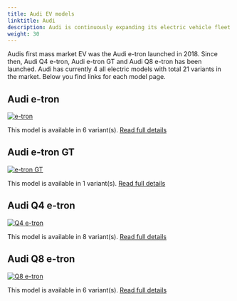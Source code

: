 ```yaml
---
title: Audi EV models
linktitle: Audi
description: Audi is continuously expanding its electric vehicle fleet and will only launch all-electric models from 2026. The e-roadmap also stipulates the gradual phasing out of the production of vehicles with combustion engines by 2033. 
weight: 30
---
```

Audis first mass market EV was the Audi e-tron launched in 2018. Since then, Audi Q4 e-tron, Audi e-tron GT and Audi Q8 e-tron has been launched. Audi has currently 4 all electric models with total 21 variants in the market. Below you find links for each model page.


## Audi e-tron

[![e-tron](https://media.evkx.net/multimedia/models/audi/e-tron/e-tron_s/main_1_st.jpg)](e-tron)

This model is available in 6 variant(s). 
[Read full details](e-tron/)

## Audi e-tron GT

[![e-tron GT](https://media.evkx.net/multimedia/models/audi/e-tron_gt/e-tron_gt/main_1_st.jpg)](e-tron_gt)

This model is available in 1 variant(s). 
[Read full details](e-tron_gt/)

## Audi Q4 e-tron

[![Q4 e-tron](https://media.evkx.net/multimedia/models/audi/q4_e-tron/q4_sportback_50_e-tron_quattro/main_1_st.jpg)](q4_e-tron)

This model is available in 8 variant(s). 
[Read full details](q4_e-tron/)

## Audi Q8 e-tron

[![Q8 e-tron](https://media.evkx.net/multimedia/models/audi/q8_e-tron/sq8_e-tron/exterior_1_st.jpeg)](q8_e-tron)

This model is available in 6 variant(s). 
[Read full details](q8_e-tron/)
